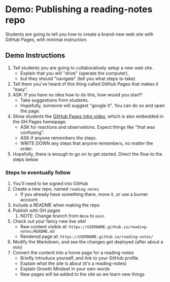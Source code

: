 # Demo: Publishing a reading-notes repo

Students are going to tell you how to create a brand-new web site with GitHub Pages, with minimal instruction.

## Demo Instructions

1. Tell students you are going to collaboratively setup a new web site.
    - Explain that you will "drive" (operate the computer),
    - but they should "navigate" (tell you what steps to take).
1. Tell them you've heard of this thing called GitHub Pages that makes it "easy".
1. ASK: If you have no idea how to do this, how would you start?
    - Take suggestions from students.
    - Hopefully, someone will suggest "google it". You can do so and open the page.
1. Show students the [GitHub Pages intro video](https://www.youtube.com/watch?v=2MsN8gpT6jY), which is also embedded in the GH Pages homepage.
    - ASK for reactions and observations. Expect things like "that was confusing".
    - ASK if anyone remembers the steps.
    - WRITE DOWN any steps that anyone remembers, no matter the order.
1. Hopefully, there is enough to go on to get started. Direct the flow to the steps below

### Steps to eventually follow

1. You'll need to be signed into GitHub
1. Create a new repo, named `reading-notes`
    - If you already have something there, move it, or use a burner account.
1. Include a README when making the repo
1. Publish with GH pages
   1. NOTE: Change branch from `None` to `main`
1. Check out your fancy new live site!
    - Raw content visible at: `https://USERNAME.github.io/reading-notes/README.md`
    - Rendered page at: `https://USERNAME.github.io/reading-notes/`
1. Modify the Markdown, and see the changes get deployed (after about a min)
1. Convert the content into a home page for a reading-notes
    - Briefly introduce yourself, and link to your GitHub profile
    - Explain what the site is about (it's a reading-notes)
    - Explain Growth Mindset in your own words
    - New pages will be added to the site as we learn new things
